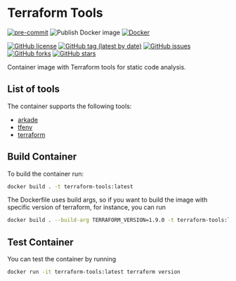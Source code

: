 # Terraform Tools

[![pre-commit](https://img.shields.io/badge/pre--commit-enabled-brightgreen?logo=pre-commit&logoColor=white)](https://github.com/pre-commit/pre-commit)
![Publish Docker image](https://github.com/bcochofel/terraform-tools/workflows/Publish%20Docker%20image/badge.svg)
[![Docker](https://img.shields.io/badge/Docker%20Hub-bcochofel%2Fterraform--tools-blue)](https://hub.docker.com/r/bcochofel/terraform-tools)

[![GitHub license](https://img.shields.io/github/license/bcochofel/terraform-tools.svg)](https://github.com/bcochofel/terraform-tools/blob/master/LICENSE)
[![GitHub tag (latest by date)](https://img.shields.io/github/v/tag/bcochofel/terraform-tools)](https://github.com/bcochofel/terraform-tools/tags)
[![GitHub issues](https://img.shields.io/github/issues/bcochofel/terraform-tools.svg)](https://github.com/bcochofel/terraform-tools/issues/)
[![GitHub forks](https://img.shields.io/github/forks/bcochofel/terraform-tools.svg?style=social&label=Fork&maxAge=2592000)](https://github.com/bcochofel/terraform-tools/network/)
[![GitHub stars](https://img.shields.io/github/stars/bcochofel/terraform-tools.svg?style=social&label=Star&maxAge=2592000)](https://github.com/bcochofel/terraform-tools/stargazers/)
<!---
[![Docker Automated build](https://img.shields.io/docker/automated/linuxcontainers/alpine.svg?style=for-the-badge&logo=docker)](https://hub.docker.com/r/linuxcontainers/alpine/)
[![Docker Pulls](https://img.shields.io/docker/pulls/linuxcontainers/alpine.svg?style=for-the-badge&logo=docker)](https://hub.docker.com/r/linuxcontainers/alpine/)
![Github Pulls](https://img.shields.io/github/issues-pr/linuxcontainers/alpine?style=for-the-badge&logo=github)
[![Docker Image Size (latest by date)](https://img.shields.io/docker/image-size/linuxcontainers/alpine?logo=docker&style=for-the-badge)](https://hub.docker.com/r/linuxcontainers/alpine)
-->

Container image with Terraform tools for static code analysis.

## List of tools

The container supports the following tools:

- [arkade](https://github.com/alexellis/arkade)
- [tfenv](https://github.com/tfutils/tfenv)
- [terraform](https://developer.hashicorp.com/terraform/install)

## Build Container

To build the container run:

```bash
docker build . -t terraform-tools:latest
```

The Dockerfile uses build args, so if you want to build the image with specific version of terraform, for instance, you can run

```bash
docker build . --build-arg TERRAFORM_VERSION=1.9.0 -t terraform-tools:latest
```

## Test Container

You can test the container by running

```bash
docker run -it terraform-tools:latest terraform version
```
